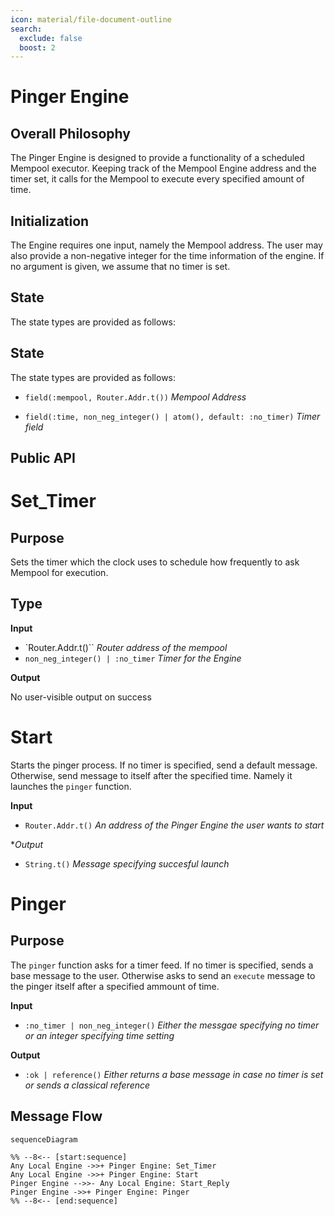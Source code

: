 ```yaml
---
icon: material/file-document-outline
search:
  exclude: false
  boost: 2
---
```


# Pinger Engine

## Overall Philosophy

The Pinger Engine is designed to provide a functionality of a scheduled Mempool
executor. Keeping track of the Mempool Engine address and the timer set, it
calls for the Mempool to execute every specified amount of time.

## Initialization

The Engine requires one input, namely the Mempool address. The user may also
provide a non-negative integer for the time information of the engine. If no
argument is given, we assume that no timer is set.

## State

The state types are provided as follows:

## State

The state types are provided as follows:

- `field(:mempool, Router.Addr.t())`
  *Mempool Address*

- `field(:time, non_neg_integer() | atom(), default: :no_timer)`
  *Timer field*

## Public API


# Set_Timer

## Purpose

Sets the timer which the clock uses to schedule how frequently to ask Mempool
for execution.

## Type

**Input**

 - `Router.Addr.t()``
   *Router address of the mempool*
 - `non_neg_integer() | :no_timer`
   *Timer for the Engine*



**Output**

  No user-visible output on success

# Start

Starts the pinger process. If no timer is specified, send a default message. Otherwise, send message to itself after the specified time. Namely it launches the `pinger` function.

**Input**

- `Router.Addr.t()`
  *An address of the Pinger Engine the user wants to start*

**Output*

- `String.t()`
  *Message specifying succesful launch*

# Pinger

## Purpose

The `pinger` function asks for a timer feed. If no timer is specified, sends a base message to the user. Otherwise asks to send an `execute` message to the pinger itself after a specified ammount of time.

**Input**

- `:no_timer | non_neg_integer()`
  *Either the messgae specifying no timer or an integer specifying time setting*

**Output**

- `:ok | reference()`
  *Either returns a base message in case no timer is set or sends a classical reference*

## Message Flow

 <!-- --8<-- [start:messages] -->
```mermaid
sequenceDiagram

%% --8<-- [start:sequence]
Any Local Engine ->>+ Pinger Engine: Set_Timer
Any Local Engine ->>+ Pinger Engine: Start
Pinger Engine -->>- Any Local Engine: Start_Reply
Pinger Engine ->>+ Pinger Engine: Pinger
%% --8<-- [end:sequence]
```
 <!-- --8<-- [end:messages] -->
